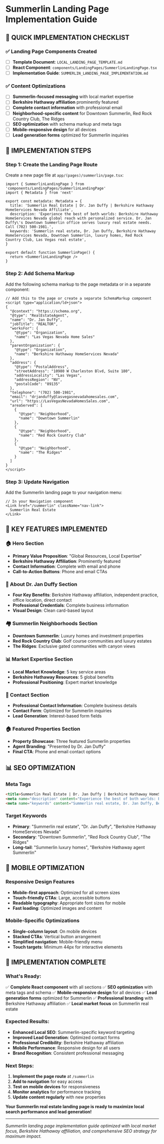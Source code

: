 # Summerlin Landing Page Implementation Guide

## 🚀 **QUICK IMPLEMENTATION CHECKLIST**

### **✅ Landing Page Components Created**
- [ ] **Template Document**: `LOCAL_LANDING_PAGE_TEMPLATE.md`
- [ ] **React Component**: `components/LandingPages/SummerlinLandingPage.tsx`
- [ ] **Implementation Guide**: `SUMMERLIN_LANDING_PAGE_IMPLEMENTATION.md`

### **✅ Content Optimizations**
- [ ] **Summerlin-focused messaging** with local market expertise
- [ ] **Berkshire Hathaway affiliation** prominently featured
- [ ] **Complete contact information** with professional email
- [ ] **Neighborhood-specific content** for Downtown Summerlin, Red Rock Country Club, The Ridges
- [ ] **SEO optimization** with schema markup and meta tags
- [ ] **Mobile-responsive design** for all devices
- [ ] **Lead generation forms** optimized for Summerlin inquiries

## 📝 **IMPLEMENTATION STEPS**

### **Step 1: Create the Landing Page Route**
Create a new page file at `app/(pages)/summerlin/page.tsx`:

```tsx
import { SummerlinLandingPage } from 'components/LandingPages/SummerlinLandingPage'
import { Metadata } from 'next'

export const metadata: Metadata = {
  title: 'Summerlin Real Estate | Dr. Jan Duffy | Berkshire Hathaway HomeServices Nevada Affiliate',
  description: 'Experience the best of both worlds: Berkshire Hathaway HomeServices Nevada global reach with personalized service. Dr. Jan Duffy\'s Downtown Summerlin office serves luxury real estate needs. Call (702) 500-1981.',
  keywords: 'Summerlin real estate, Dr. Jan Duffy, Berkshire Hathaway HomeServices Nevada, Downtown Summerlin, luxury homes, Red Rock Country Club, Las Vegas real estate',
}

export default function SummerlinPage() {
  return <SummerlinLandingPage />
}
```

### **Step 2: Add Schema Markup**
Add the following schema markup to the page metadata or in a separate component:

```tsx
// Add this to the page or create a separate SchemaMarkup component
<script type="application/ld+json">
{
  "@context": "https://schema.org",
  "@type": "RealEstateAgent",
  "name": "Dr. Jan Duffy",
  "jobTitle": "REALTOR",
  "worksFor": {
    "@type": "Organization",
    "name": "Las Vegas Nevada Home Sales"
  },
  "parentOrganization": {
    "@type": "Organization",
    "name": "Berkshire Hathaway HomeServices Nevada"
  },
  "address": {
    "@type": "PostalAddress",
    "streetAddress": "10980 W Charleston Blvd, Suite 180",
    "addressLocality": "Las Vegas",
    "addressRegion": "NV",
    "postalCode": "89135"
  },
  "telephone": "(702) 500-1981",
  "email": "drjanduffy@lasvegasnevadahomesales.com",
  "url": "https://LasVegasNevadaHomesSales.com",
  "areaServed": [
    {
      "@type": "Neighborhood",
      "name": "Downtown Summerlin"
    },
    {
      "@type": "Neighborhood",
      "name": "Red Rock Country Club"
    },
    {
      "@type": "Neighborhood",
      "name": "The Ridges"
    }
  ]
}
</script>
```

### **Step 3: Update Navigation**
Add the Summerlin landing page to your navigation menu:

```tsx
// In your Navigation component
<Link href="/summerlin" className="nav-link">
  Summerlin Real Estate
</Link>
```

## 🎯 **KEY FEATURES IMPLEMENTED**

### **🏠 Hero Section**
- **Primary Value Proposition**: "Global Resources, Local Expertise"
- **Berkshire Hathaway Affiliation**: Prominently featured
- **Contact Information**: Complete with email and phone
- **Call-to-Action Buttons**: Phone and email CTAs

### **🏢 About Dr. Jan Duffy Section**
- **Four Key Benefits**: Berkshire Hathaway affiliation, independent practice, office location, direct contact
- **Professional Credentials**: Complete business information
- **Visual Design**: Clean card-based layout

### **🏘️ Summerlin Neighborhoods Section**
- **Downtown Summerlin**: Luxury homes and investment properties
- **Red Rock Country Club**: Golf course communities and luxury estates
- **The Ridges**: Exclusive gated communities with canyon views

### **📊 Market Expertise Section**
- **Local Market Knowledge**: 5 key service areas
- **Berkshire Hathaway Resources**: 5 global benefits
- **Professional Positioning**: Expert market knowledge

### **📧 Contact Section**
- **Professional Contact Information**: Complete business details
- **Contact Form**: Optimized for Summerlin inquiries
- **Lead Generation**: Interest-based form fields

### **🏠 Featured Properties Section**
- **Property Showcase**: Three featured Summerlin properties
- **Agent Branding**: "Presented by Dr. Jan Duffy"
- **Final CTA**: Phone and email contact options

## 📊 **SEO OPTIMIZATION**

### **Meta Tags**
```html
<title>Summerlin Real Estate | Dr. Jan Duffy | Berkshire Hathaway HomeServices Nevada Affiliate</title>
<meta name="description" content="Experience the best of both worlds: Berkshire Hathaway HomeServices Nevada global reach with personalized service. Dr. Jan Duffy's Downtown Summerlin office serves luxury real estate needs. Call (702) 500-1981.">
<meta name="keywords" content="Summerlin real estate, Dr. Jan Duffy, Berkshire Hathaway HomeServices Nevada, Downtown Summerlin, luxury homes, Red Rock Country Club, Las Vegas real estate">
```

### **Target Keywords**
- **Primary**: "Summerlin real estate", "Dr. Jan Duffy", "Berkshire Hathaway HomeServices Nevada"
- **Secondary**: "Downtown Summerlin", "Red Rock Country Club", "The Ridges"
- **Long-tail**: "Summerlin luxury homes", "Berkshire Hathaway agent Summerlin"

## 📱 **MOBILE OPTIMIZATION**

### **Responsive Design Features**
- **Mobile-first approach**: Optimized for all screen sizes
- **Touch-friendly CTAs**: Large, accessible buttons
- **Readable typography**: Appropriate font sizes for mobile
- **Fast loading**: Optimized images and content

### **Mobile-Specific Optimizations**
- **Single-column layout**: On mobile devices
- **Stacked CTAs**: Vertical button arrangement
- **Simplified navigation**: Mobile-friendly menu
- **Touch targets**: Minimum 44px for interactive elements

## 🎉 **IMPLEMENTATION COMPLETE**

### **What's Ready:**
✅ **Complete React component** with all sections
✅ **SEO optimization** with meta tags and schema
✅ **Mobile-responsive design** for all devices
✅ **Lead generation forms** optimized for Summerlin
✅ **Professional branding** with Berkshire Hathaway affiliation
✅ **Local market focus** on Summerlin real estate

### **Expected Results:**
- **Enhanced Local SEO**: Summerlin-specific keyword targeting
- **Improved Lead Generation**: Optimized contact forms
- **Professional Credibility**: Berkshire Hathaway affiliation
- **Mobile Performance**: Responsive design for all users
- **Brand Recognition**: Consistent professional messaging

### **Next Steps:**
1. **Implement the page route** at `/summerlin`
2. **Add to navigation** for easy access
3. **Test on mobile devices** for responsiveness
4. **Monitor analytics** for performance tracking
5. **Update content regularly** with new properties

**Your Summerlin real estate landing page is ready to maximize local search performance and lead generation!**

---

*Summerlin landing page implementation guide optimized with local market focus, Berkshire Hathaway affiliation, and comprehensive SEO strategy for maximum impact.* 